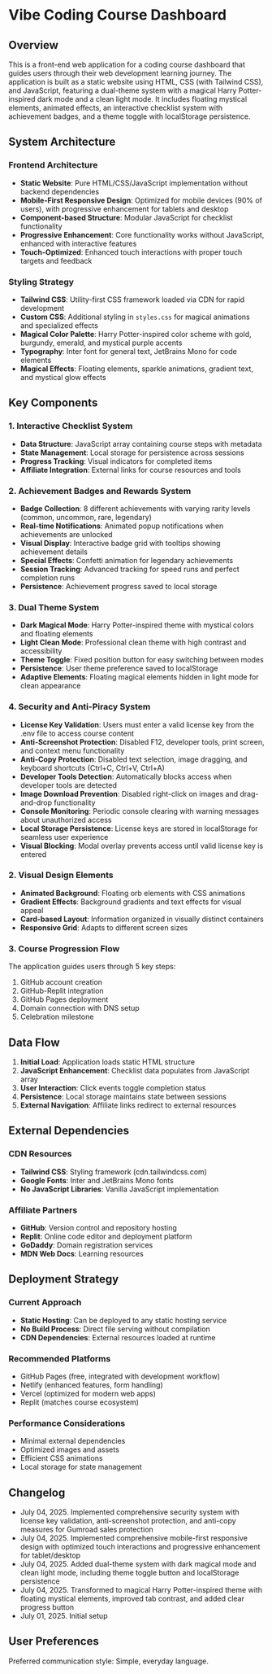 # Vibe Coding Course Dashboard

## Overview

This is a front-end web application for a coding course dashboard that guides users through their web development learning journey. The application is built as a static website using HTML, CSS (with Tailwind CSS), and JavaScript, featuring a dual-theme system with a magical Harry Potter-inspired dark mode and a clean light mode. It includes floating mystical elements, animated effects, an interactive checklist system with achievement badges, and a theme toggle with localStorage persistence.

## System Architecture

### Frontend Architecture
- **Static Website**: Pure HTML/CSS/JavaScript implementation without backend dependencies
- **Mobile-First Responsive Design**: Optimized for mobile devices (90% of users), with progressive enhancement for tablets and desktop
- **Component-based Structure**: Modular JavaScript for checklist functionality
- **Progressive Enhancement**: Core functionality works without JavaScript, enhanced with interactive features
- **Touch-Optimized**: Enhanced touch interactions with proper touch targets and feedback

### Styling Strategy
- **Tailwind CSS**: Utility-first CSS framework loaded via CDN for rapid development
- **Custom CSS**: Additional styling in `styles.css` for magical animations and specialized effects
- **Magical Color Palette**: Harry Potter-inspired color scheme with gold, burgundy, emerald, and mystical purple accents
- **Typography**: Inter font for general text, JetBrains Mono for code elements
- **Magical Effects**: Floating elements, sparkle animations, gradient text, and mystical glow effects

## Key Components

### 1. Interactive Checklist System
- **Data Structure**: JavaScript array containing course steps with metadata
- **State Management**: Local storage for persistence across sessions
- **Progress Tracking**: Visual indicators for completed items
- **Affiliate Integration**: External links for course resources and tools

### 2. Achievement Badges and Rewards System
- **Badge Collection**: 8 different achievements with varying rarity levels (common, uncommon, rare, legendary)
- **Real-time Notifications**: Animated popup notifications when achievements are unlocked
- **Visual Display**: Interactive badge grid with tooltips showing achievement details
- **Special Effects**: Confetti animation for legendary achievements
- **Session Tracking**: Advanced tracking for speed runs and perfect completion runs
- **Persistence**: Achievement progress saved to local storage

### 3. Dual Theme System
- **Dark Magical Mode**: Harry Potter-inspired theme with mystical colors and floating elements
- **Light Clean Mode**: Professional clean theme with high contrast and accessibility
- **Theme Toggle**: Fixed position button for easy switching between modes
- **Persistence**: User theme preference saved to localStorage
- **Adaptive Elements**: Floating magical elements hidden in light mode for clean appearance

### 4. Security and Anti-Piracy System
- **License Key Validation**: Users must enter a valid license key from the .env file to access course content
- **Anti-Screenshot Protection**: Disabled F12, developer tools, print screen, and context menu functionality
- **Anti-Copy Protection**: Disabled text selection, image dragging, and keyboard shortcuts (Ctrl+C, Ctrl+V, Ctrl+A)
- **Developer Tools Detection**: Automatically blocks access when developer tools are detected
- **Image Download Prevention**: Disabled right-click on images and drag-and-drop functionality
- **Console Monitoring**: Periodic console clearing with warning messages about unauthorized access
- **Local Storage Persistence**: License keys are stored in localStorage for seamless user experience
- **Visual Blocking**: Modal overlay prevents access until valid license key is entered

### 2. Visual Design Elements
- **Animated Background**: Floating orb elements with CSS animations
- **Gradient Effects**: Background gradients and text effects for visual appeal
- **Card-based Layout**: Information organized in visually distinct containers
- **Responsive Grid**: Adapts to different screen sizes

### 3. Course Progression Flow
The application guides users through 5 key steps:
1. GitHub account creation
2. GitHub-Replit integration
3. GitHub Pages deployment
4. Domain connection with DNS setup
5. Celebration milestone

## Data Flow

1. **Initial Load**: Application loads static HTML structure
2. **JavaScript Enhancement**: Checklist data populates from JavaScript array
3. **User Interaction**: Click events toggle completion status
4. **Persistence**: Local storage maintains state between sessions
5. **External Navigation**: Affiliate links redirect to external resources

## External Dependencies

### CDN Resources
- **Tailwind CSS**: Styling framework (cdn.tailwindcss.com)
- **Google Fonts**: Inter and JetBrains Mono fonts
- **No JavaScript Libraries**: Vanilla JavaScript implementation

### Affiliate Partners
- **GitHub**: Version control and repository hosting
- **Replit**: Online code editor and deployment platform
- **GoDaddy**: Domain registration services
- **MDN Web Docs**: Learning resources

## Deployment Strategy

### Current Approach
- **Static Hosting**: Can be deployed to any static hosting service
- **No Build Process**: Direct file serving without compilation
- **CDN Dependencies**: External resources loaded at runtime

### Recommended Platforms
- GitHub Pages (free, integrated with development workflow)
- Netlify (enhanced features, form handling)
- Vercel (optimized for modern web apps)
- Replit (matches course ecosystem)

### Performance Considerations
- Minimal external dependencies
- Optimized images and assets
- Efficient CSS animations
- Local storage for state management

## Changelog

- July 04, 2025. Implemented comprehensive security system with license key validation, anti-screenshot protection, and anti-copy measures for Gumroad sales protection
- July 04, 2025. Implemented comprehensive mobile-first responsive design with optimized touch interactions and progressive enhancement for tablet/desktop
- July 04, 2025. Added dual-theme system with dark magical mode and clean light mode, including theme toggle button and localStorage persistence
- July 04, 2025. Transformed to magical Harry Potter-inspired theme with floating mystical elements, improved tab contrast, and added clear progress button
- July 01, 2025. Initial setup

## User Preferences

Preferred communication style: Simple, everyday language.